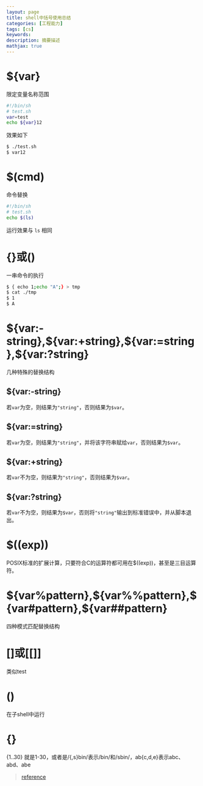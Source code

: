 ```yaml
---
layout: page
title: shell中括号使用总结
categories: [工程能力]
tags: [cs]
keywords: 
description: 摘要描述
mathjax: true
---
```


# ${var}

限定变量名称范围

``` bash
#!/bin/sh
# test.sh
var=test
echo ${var}12
```

效果如下

``` bash
$ ./test.sh
$ var12
```

# $(cmd)

命令替换

``` bash
#!/bin/sh
# test.sh
echo $(ls)
```

运行效果与 `ls` 相同

# {}或()

一串命令的执行

``` bash
$ { echo 1;echo "A";} > tmp
$ cat ./tmp
$ 1
$ A
```

# \${var:-string},\${var:+string},\${var:=string},\${var:?string}

几种特殊的替换结构

## ${var:-string}
若`var`为空，则结果为`"string"`，否则结果为`$var`。

## ${var:=string}
若`var`为空，则结果为`"string"`，并将该字符串赋给`var`，否则结果为`$var`。

## ${var:+string}
若`var`不为空，则结果为`"string"`，否则结果为`$var`。

## ${var:?string}
若`var`不为空，则结果为`$var`，否则将`"string"`输出到标准错误中，并从脚本退出。

# $((exp))

POSIX标准的扩展计算，只要符合C的运算符都可用在$((exp))，甚至是三目运算符。

# \${var%pattern},\${var%%pattern},\${var#pattern},\${var##pattern}

四种模式匹配替换结构

# []或[[]]

类似test

# ()

在子shell中运行

# {}

{1..30} 就是1-30，或者是/{,s}bin/表示/bin/和/sbin/，ab{c,d,e}表示abc、abd、abe

>[reference](http://www.jb51.net/article/60326.htm)
